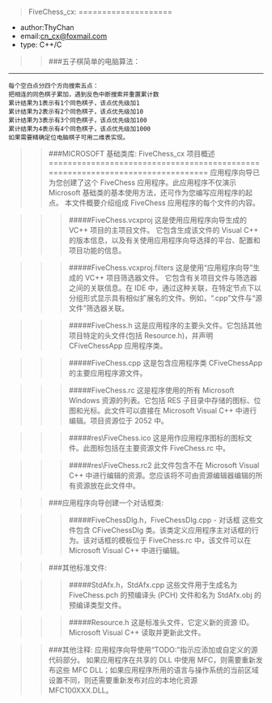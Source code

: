 >FiveChess_cx:
====================
* author:ThyChan
* email:cn_cx@foxmail.com
* type: C++/C


>>###五子棋简单的电脑算法：
--------------------
	每个空白点分四个方向搜索五点：
	把相连的同色棋子累加，遇到反色中断搜索并重置累计数
	累计结果为1表示有1个同色棋子，该点优先级加1
	累计结果为2表示有2个同色棋子，该点优先级加10
	累计结果为3表示有3个同色棋子，该点优先级加100
	累计结果为4表示有4个同色棋子，该点优先级加1000
	如果需要精确定位电脑棋子可用二维表实现。


>>###MICROSOFT 基础类库: FiveChess_cx 项目概述
===============================================================================
应用程序向导已为您创建了这个 FiveChess 应用程序。此应用程序不仅演示 Microsoft 基础类的基本使用方法，还可作为您编写应用程序的起点。
本文件概要介绍组成 FiveChess 应用程序的每个文件的内容。

>>>#####FiveChess.vcxproj
这是使用应用程序向导生成的 VC++ 项目的主项目文件。 
它包含生成该文件的 Visual C++ 的版本信息，以及有关使用应用程序向导选择的平台、配置和项目功能的信息。

>>>#####FiveChess.vcxproj.filters
    这是使用“应用程序向导”生成的 VC++ 项目筛选器文件。
    它包含有关项目文件与筛选器之间的关联信息。在 IDE 中，通过这种关联，在特定节点下以分组形式显示具有相似扩展名的文件。例如，“.cpp”文件与“源文件”筛选器关联。

>>>#####FiveChess.h
这是应用程序的主要头文件。它包括其他项目特定的头文件(包括 Resource.h)，并声明 CFiveChessApp 应用程序类。

>>>#####FiveChess.cpp
这是包含应用程序类 CFiveChessApp 的主要应用程序源文件。

>>>#####FiveChess.rc
这是程序使用的所有 Microsoft Windows 资源的列表。它包括 RES 子目录中存储的图标、位图和光标。此文件可以直接在 Microsoft Visual C++ 中进行编辑。项目资源位于 2052 中。

>>>#####res\FiveChess.ico
这是用作应用程序图标的图标文件。此图标包括在主要资源文件 FiveChess.rc 中。

>>>#####res\FiveChess.rc2
此文件包含不在 Microsoft Visual C++ 中进行编辑的资源。您应该将不可由资源编辑器编辑的所有资源放在此文件中。


>>###应用程序向导创建一个对话框类:

>>>#####FiveChessDlg.h，FiveChessDlg.cpp - 对话框
这些文件包含 CFiveChessDlg 类。该类定义应用程序主对话框的行为。该对话框的模板位于 FiveChess.rc 中，该文件可以在 Microsoft Visual C++ 中进行编辑。


>>###其他标准文件:

>>>#####StdAfx.h，StdAfx.cpp
这些文件用于生成名为 FiveChess.pch 的预编译头 (PCH) 文件和名为 StdAfx.obj 的预编译类型文件。

>>>#####Resource.h
这是标准头文件，它定义新的资源 ID。
Microsoft Visual C++ 读取并更新此文件。


>>###其他注释:
应用程序向导使用“TODO:”指示应添加或自定义的源代码部分。
如果应用程序在共享的 DLL 中使用 MFC，则需要重新发布这些 MFC DLL；如果应用程序所用的语言与操作系统的当前区域设置不同，则还需要重新发布对应的本地化资源 MFC100XXX.DLL。

